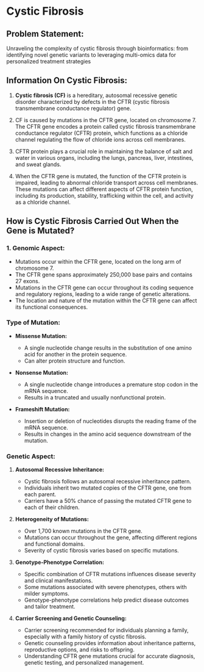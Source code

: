 # Cystic Fibrosis

## Problem Statement:
Unraveling the complexity of cystic fibrosis through bioinformatics: from identifying novel genetic variants to leveraging multi-omics data for personalized treatment strategies

## Information On Cystic Fibrosis:

1. **Cystic fibrosis (CF)** is a hereditary, autosomal recessive genetic disorder characterized by defects in the CFTR (cystic fibrosis transmembrane conductance regulator) gene.

2. CF is caused by mutations in the CFTR gene, located on chromosome 7. The CFTR gene encodes a protein called cystic fibrosis transmembrane conductance regulator (CFTR) protein, which functions as a chloride channel regulating the flow of chloride ions across cell membranes.

3. CFTR protein plays a crucial role in maintaining the balance of salt and water in various organs, including the lungs, pancreas, liver, intestines, and sweat glands.

4. When the CFTR gene is mutated, the function of the CFTR protein is impaired, leading to abnormal chloride transport across cell membranes. These mutations can affect different aspects of CFTR protein function, including its production, stability, trafficking within the cell, and activity as a chloride channel.

## How is Cystic Fibrosis Carried Out When the Gene is Mutated?

### 1. Genomic Aspect:

- Mutations occur within the CFTR gene, located on the long arm of chromosome 7.
- The CFTR gene spans approximately 250,000 base pairs and contains 27 exons.
- Mutations in the CFTR gene can occur throughout its coding sequence and regulatory regions, leading to a wide range of genetic alterations.
- The location and nature of the mutation within the CFTR gene can affect its functional consequences.

### Type of Mutation:

- **Missense Mutation:**
  - A single nucleotide change results in the substitution of one amino acid for another in the protein sequence.
  - Can alter protein structure and function.
  
- **Nonsense Mutation:**
  - A single nucleotide change introduces a premature stop codon in the mRNA sequence.
  - Results in a truncated and usually nonfunctional protein.

- **Frameshift Mutation:**
  - Insertion or deletion of nucleotides disrupts the reading frame of the mRNA sequence.
  - Results in changes in the amino acid sequence downstream of the mutation.

### Genetic Aspect:

1. **Autosomal Recessive Inheritance:**
   - Cystic fibrosis follows an autosomal recessive inheritance pattern.
   - Individuals inherit two mutated copies of the CFTR gene, one from each parent.
   - Carriers have a 50% chance of passing the mutated CFTR gene to each of their children.

2. **Heterogeneity of Mutations:**
   - Over 1,700 known mutations in the CFTR gene.
   - Mutations can occur throughout the gene, affecting different regions and functional domains.
   - Severity of cystic fibrosis varies based on specific mutations.

3. **Genotype-Phenotype Correlation:**
   - Specific combination of CFTR mutations influences disease severity and clinical manifestations.
   - Some mutations associated with severe phenotypes, others with milder symptoms.
   - Genotype-phenotype correlations help predict disease outcomes and tailor treatment.

4. **Carrier Screening and Genetic Counseling:**
   - Carrier screening recommended for individuals planning a family, especially with a family history of cystic fibrosis.
   - Genetic counseling provides information about inheritance patterns, reproductive options, and risks to offspring.
   - Understanding CFTR gene mutations crucial for accurate diagnosis, genetic testing, and personalized management.
